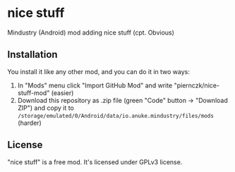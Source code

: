 # nice stuff

Mindustry (Android) mod adding nice stuff (cpt. Obvious)

## Installation

You install it like any other mod, and you can do it in two ways:

1. In "Mods" menu click "Import GitHub Mod" and write "piernczk/nice-stuff-mod" (easier)
2. Download this repository as .zip file (green "Code" button -> "Download ZIP") and copy it to
`/storage/emulated/0/Android/data/io.anuke.mindustry/files/mods` (harder)

## License

"nice stuff" is a free mod. It's licensed under GPLv3 license.
